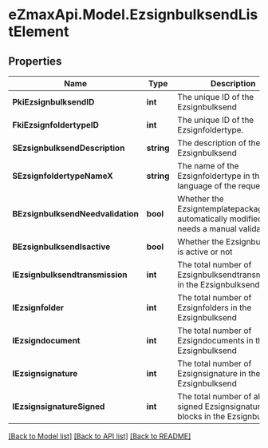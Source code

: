 
# eZmaxApi.Model.EzsignbulksendListElement

## Properties

Name | Type | Description | Notes
------------ | ------------- | ------------- | -------------
**PkiEzsignbulksendID** | **int** | The unique ID of the Ezsignbulksend | 
**FkiEzsignfoldertypeID** | **int** | The unique ID of the Ezsignfoldertype. | 
**SEzsignbulksendDescription** | **string** | The description of the Ezsignbulksend | 
**SEzsignfoldertypeNameX** | **string** | The name of the Ezsignfoldertype in the language of the requester | 
**BEzsignbulksendNeedvalidation** | **bool** | Whether the Ezsigntemplatepackage was automatically modified and needs a manual validation | 
**BEzsignbulksendIsactive** | **bool** | Whether the Ezsignbulksend is active or not | 
**IEzsignbulksendtransmission** | **int** | The total number of Ezsignbulksendtransmissions in the Ezsignbulksend | 
**IEzsignfolder** | **int** | The total number of Ezsignfolders in the Ezsignbulksend | 
**IEzsigndocument** | **int** | The total number of Ezsigndocuments in the Ezsignbulksend | 
**IEzsignsignature** | **int** | The total number of Ezsignsignature in the Ezsignbulksend | 
**IEzsignsignatureSigned** | **int** | The total number of already signed Ezsignsignature blocks in the Ezsignbulksend | 

[[Back to Model list]](../README.md#documentation-for-models)
[[Back to API list]](../README.md#documentation-for-api-endpoints)
[[Back to README]](../README.md)

